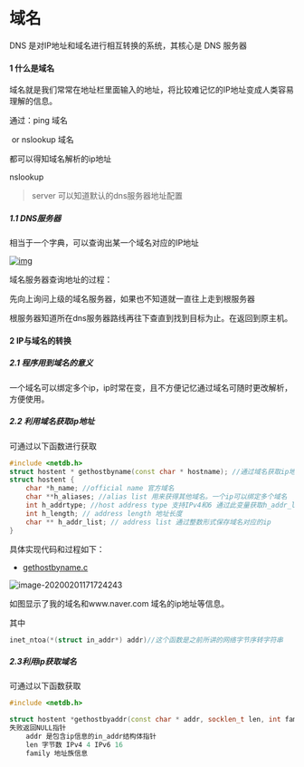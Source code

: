 # 域名

DNS 是对IP地址和域名进行相互转换的系统，其核心是 DNS 服务器

#### 1 什么是域名

域名就是我们常常在地址栏里面输入的地址，将比较难记忆的IP地址变成人类容易理解的信息。

通过：ping 域名 

​			or nslookup 域名

都可以得知域名解析的ip地址

nslookup

> server 可以知道默认的dns服务器地址配置

##### 1.1 DNS服务器

相当于一个字典，可以查询出某一个域名对应的IP地址

[![img](https://camo.githubusercontent.com/08b3254ede924e0afc43ebef026592738c246bef/68747470733a2f2f692e6c6f6c692e6e65742f323031392f30312f31382f356334313835343835396165332e706e67)](https://camo.githubusercontent.com/08b3254ede924e0afc43ebef026592738c246bef/68747470733a2f2f692e6c6f6c692e6e65742f323031392f30312f31382f356334313835343835396165332e706e67)

域名服务器查询地址的过程：

先向上询问上级的域名服务器，如果也不知道就一直往上走到根服务器

根服务器知道所在dns服务器路线再往下查直到找到目标为止。在返回到原主机。

#### 2 IP与域名的转换

##### 2.1 程序用到域名的意义

一个域名可以绑定多个ip，ip时常在变，且不方便记忆通过域名可随时更改解析，方便使用。

##### 2.2 利用域名获取ip地址

可通过以下函数进行获取

```c++
#include <netdb.h> 
struct hostent * gethostbyname(const char * hostname); //通过域名获取ip地址  失败返回NULL指针
struct hostent {
    char *h_name; //official name 官方域名
    char **h_aliases; //alias list 用来获得其他域名。一个ip可以绑定多个域名
    int h_addrtype; //host address type 支持IPv4和6 通过此变量获取h_addr_list 的ip地址的和地址族信息，若是IPv4 存有AF_INET
    int h_length; // address length 地址长度
    char ** h_addr_list; // address list 通过整数形式保存域名对应的ip
}
```

具体实现代码和过程如下：

* [gethostbyname.c]([https://github.com/hclg/tcp_ip/blob/master/%E5%9F%9F%E5%90%8D%E5%8F%8A%E7%BD%91%E7%BB%9C%E5%9C%B0%E5%9D%80/gethostbyname.c](https://github.com/hclg/tcp_ip/blob/master/域名及网络地址/gethostbyname.c))

![image-20200201171724243](C:\Users\黄才龙\AppData\Roaming\Typora\typora-user-images\image-20200201171724243.png)

如图显示了我的域名和www.naver.com 域名的ip地址等信息。

其中

```c++
inet_ntoa(*(struct in_addr*) addr)//这个函数是之前所讲的网络字节序转字符串
```



##### 2.3利用ip获取域名

可通过以下函数获取

```c++
#include <netdb.h>

struct hostent *gethostbyaddr(const char * addr, socklen_t len, int family);
失败返回NULL指针
    addr 是包含ip信息的in_addr结构体指针
    len 字节数 IPv4 4 IPv6 16
    family 地址族信息
```

